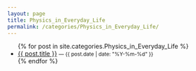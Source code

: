```yaml
---
layout: page
title: Physics_in_Everyday_Life
permalink: /categories/Physics_in_Everyday_Life/
---
```

<ul>
  {% for post in site.categories.Physics_in_Everyday_Life %}
    <li><a href="{{ post.url | relative_url }}">{{ post.title }}</a>
      <small> — {{ post.date | date: "%Y-%m-%d" }}</small></li>
  {% endfor %}
</ul>
